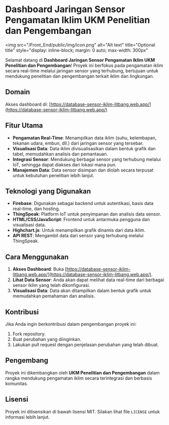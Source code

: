 # Dashboard Jaringan Sensor Pengamatan Iklim UKM Penelitian dan Pengembangan
<img
  src="/Front_End/public/img/icon.png"
  alt="Alt text"
  title="Optional title"
  style="display: inline-block; margin: 0 auto; max-width: 300px"
>
Selamat datang di **Dashboard Jaringan Sensor Pengamatan Iklim UKM Penelitian dan Pengembangan**! Proyek ini berfokus pada pengamatan iklim secara real-time melalui jaringan sensor yang terhubung, bertujuan untuk mendukung penelitian dan pengembangan terkait iklim dan lingkungan.


## Domain
Akses dashboard di: [https://database-sensor-iklim-litbang.web.app/](https://database-sensor-iklim-litbang.web.app/)

## Fitur Utama
- **Pengamatan Real-Time**: Menampilkan data iklim (suhu, kelembapan, tekanan udara, embun, dll.) dari jaringan sensor yang tersebar.
- **Visualisasi Data**: Data iklim divisualisasikan dalam bentuk grafik dan tabel, memudahkan analisis dan pemantauan.
- **Integrasi Sensor**: Mendukung berbagai sensor yang terhubung melalui IoT, sehingga dapat diakses dari lokasi mana pun.
- **Manajemen Data**: Data sensor disimpan dan diolah secara terpusat untuk kebutuhan penelitian lebih lanjut.

## Teknologi yang Digunakan
- **Firebase**: Digunakan sebagai backend untuk autentikasi, basis data real-time, dan hosting.
- **ThingSpeak**: Platform IoT untuk penyimpanan dan analisis data sensor.
- **HTML/CSS/JavaScript**: Frontend untuk antarmuka pengguna dan visualisasi data.
- **Highchart.js**: Untuk menampilkan grafik dinamis dari data iklim.
- **API REST**: Mengambil data dari sensor yang terhubung melalui ThingSpeak.

## Cara Menggunakan
1. **Akses Dashboard**: Buka [https://database-sensor-iklim-litbang.web.app/](https://database-sensor-iklim-litbang.web.app/).
2. **Lihat Data Sensor**: Anda akan dapat melihat data real-time dari berbagai sensor iklim yang telah dikonfigurasi.
3. **Visualisasi Data**: Data akan ditampilkan dalam bentuk grafik untuk memudahkan pemahaman dan analisis.

## Kontribusi
Jika Anda ingin berkontribusi dalam pengembangan proyek ini:
1. Fork repository.
2. Buat perubahan yang diinginkan.
3. Lakukan pull request dengan penjelasan perubahan yang telah dibuat.

## Pengembang
Proyek ini dikembangkan oleh **UKM Penelitian dan Pengembangan** dalam rangka mendukung pengamatan iklim secara terintegrasi dan berbasis komunitas.

## Lisensi
Proyek ini dilisensikan di bawah lisensi MIT. Silakan lihat file `LICENSE` untuk informasi lebih lanjut.
